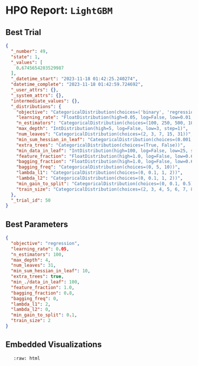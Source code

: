 # HPO Report: `LightGBM`

## Best Trial
```json
{
  "_number": 49,
  "state": 1,
  "_values": [
    0.6745654203529987
  ],
  "_datetime_start": "2023-11-18 01:42:25.240274",
  "datetime_complete": "2023-11-18 01:42:59.724692",
  "_user_attrs": {},
  "_system_attrs": {},
  "intermediate_values": {},
  "_distributions": {
    "objective": "CategoricalDistribution(choices=('binary', 'regression'))",
    "learning_rate": "FloatDistribution(high=0.05, log=False, low=0.01, step=0.01)",
    "n_estimators": "CategoricalDistribution(choices=(100, 250, 500, 1000))",
    "max_depth": "IntDistribution(high=5, log=False, low=3, step=1)",
    "num_leaves": "CategoricalDistribution(choices=(2, 3, 7, 15, 31))",
    "min_sum_hessian_in_leaf": "CategoricalDistribution(choices=(0.001, 0.01, 0.1, 1, 10))",
    "extra_trees": "CategoricalDistribution(choices=(True, False))",
    "min_data_in_leaf": "IntDistribution(high=100, log=False, low=25, step=25)",
    "feature_fraction": "FloatDistribution(high=1.0, log=False, low=0.6, step=0.2)",
    "bagging_fraction": "FloatDistribution(high=1.0, log=False, low=0.6, step=0.2)",
    "bagging_freq": "CategoricalDistribution(choices=(0, 5, 10))",
    "lambda_l1": "CategoricalDistribution(choices=(0, 0.1, 1, 2))",
    "lambda_l2": "CategoricalDistribution(choices=(0, 0.1, 1, 2))",
    "min_gain_to_split": "CategoricalDistribution(choices=(0, 0.1, 0.5))",
    "train_size": "CategoricalDistribution(choices=(2, 3, 4, 5, 6, 7, 8, 9, 10))"
  },
  "_trial_id": 50
}
```

## Best Parameters
```json
{
  "objective": "regression",
  "learning_rate": 0.05,
  "n_estimators": 100,
  "max_depth": 4,
  "num_leaves": 31,
  "min_sum_hessian_in_leaf": 10,
  "extra_trees": true,
  "min_./data_in_leaf": 100,
  "feature_fraction": 1.0,
  "bagging_fraction": 0.8,
  "bagging_freq": 0,
  "lambda_l1": 2,
  "lambda_l2": 0,
  "min_gain_to_split": 0.1,
  "train_size": 2
}
```

## Embedded Visualizations


```{include} "./data/hyperparameter-optimization/LightGBM/visualizations/lightgbm_plot_param_importances.html"
   :raw: html
```

```{include} "./data/hyperparameter-optimization/LightGBM/visualizations/lightgbm_plot_plot_slice.html"

```

```{include} "./data/hyperparameter-optimization/LightGBM/visualizations/lightgbm_plot_parallel_coordinates.html"

```

```{include} "./data/hyperparameter-optimization/LightGBM/visualizations/lightgbm_plot_rank.html"

```

```{include} "./data/hyperparameter-optimization/LightGBM/visualizations/lightgbm_plot_contour.html"

```

```{include} "./data/hyperparameter-optimization/LightGBM/visualizations/lightgbm_plot_edf.html"

```

```{include} "./data/hyperparameter-optimization/LightGBM/visualizations/lightgbm_plot_optimization_history.html"

```

<!-- :::{figure} #LightGBM_plot_slice -->
<!-- :label: -->
<!-- ::: -->

<!-- ![](#LightGBM_plot_param_importances) - This will embed the output of a notebook cell -->
